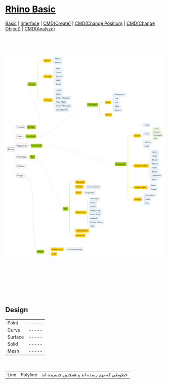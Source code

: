 <style>
.md0{margin-top: 150px;}
.md1{margin-top: 75px;}
.md2{margin-top: 50px;}
.md3{margin-top: 25px;}
.tbl1 td#header{background-color: D1ECCF}
</style>

# [<span style="color:black;">Rhino Basic</span>](Rhino.md)
[Basic](Rhino-Basic.md) | [Interface](Rhino-Interface.md) | [CMD(Create)](Rhino-Command-Create.md) | [CMD(Change Position)](Rhino-Command-ChangePosition.md) | [CMD(Change Object)](Rhino-Command-ChangeObject.md) | [CMD(Analyze)](Rhino-Command-Analyze.md)
<div class="md1"></div>




![](Rhino.jpeg)




<div class="md0"></div>




## Design
<table><tbody>
<tr><td rowspan="1">Point</td><td> ----- </td></tr>
<tr><td rowspan="1">Curve</td><td> ----- </td></tr>
<tr><td rowspan="1">Surface</td><td> ----- </td></tr>
<tr><td rowspan="1">Solid</td><td> ----- </td></tr>
<tr><td rowspan="1">Mesh</td><td> ----- </td></tr>
</tbody></table>

<div class="md2"></div>

<table><tbody>
<tr><td rowspan="100">Line</td><td rowspan="1">Polyline</td><td>خطوطی که بهم رسده اند و همچنین چسبیده اند</td></tr>
</tbody></table>
